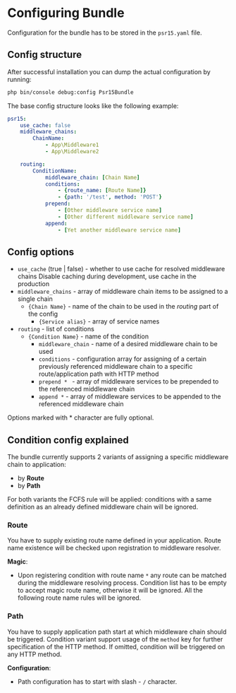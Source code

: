 # Configuring Bundle
Configuration for the bundle has to be stored in the `psr15.yaml` file.
## Config structure
After successful installation you can dump the actual configuration by running:
```bash
php bin/console debug:config Psr15Bundle
```
The base config structure looks like the following example:
```yaml
psr15:
    use_cache: false
    middleware_chains:
        ChainName:
            - App\Middleware1
            - App\Middleware2

    routing:
        ConditionName:
            middleware_chain: [Chain Name]
            conditions:
                - {route_name: [Route Name]}
                - {path: '/test', method: 'POST'}
            prepend:
                - [Other middleware service name]
                - [Other different middleware service name]
            append:
                - [Yet another middleware service name]
```

## Config options
- `use_cache` (true | false) - whether to use cache for resolved middleware chains
Disable caching during development, use cache in the production
- `middleware_chains` - array of middleware chain items to be assigned to a single chain
    - `{Chain Name}` - name of the chain to be used in the _routing_ part of the config
        - `{Service alias}` - array of service names
- `routing` - list of conditions
    - `{Condition Name}` - name of the condition
        - `middleware_chain` - name of a desired middleware chain to be used
        - `conditions` - configuration array for assigning of a certain previously referenced
        middleware chain to a specific route/application path with HTTP method
        - `prepend * ` - array of middleware services to be prepended to the referenced middleware chain
        - `append *` - array of middleware services to be appended to the referenced middleware chain

Options marked with * character are fully optional.

## Condition config explained
The bundle currently supports 2 variants of assigning a specific middleware chain to application:
- by **Route**
- by **Path**

For both variants the FCFS rule will be applied: 
conditions with a same definition as an already defined middleware chain will be ignored.
### Route
You have to supply existing route name defined in your application. 
Route name existence will be checked upon registration to middleware resolver.

**Magic**:
- Upon registering condition with route name `*` any route can be matched during the middleware resolving process. 
Condition list has to be empty to accept magic route name, otherwise it will be ignored.
All the following route name rules will be ignored.
### Path
You have to supply application path start at which middleware chain should be triggered.
Condition variant support usage of the `method` key for further specification of the HTTP method.
If omitted, condition will be triggered on any HTTP method.

**Configuration**:
- Path configuration has to start with slash - `/` character.
